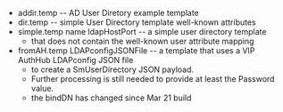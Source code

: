 * addir.temp -- AD User Diretory example template
* dir.temp -- simple User Directory template well-known attributes
* simple.temp name ldapHostPort -- a simple user directory template
	* that does not contain the well-known user attribute mapping
* fromAH.temp LDAPconfigJSONFile -- a template that uses a VIP AuthHub LDAPconfig JSON file
	* to create a SmUserDirectory JSON payload.
	* Further processing is still needed to provide at least the Password value.
	* the bindDN has changed since Mar 21 build
